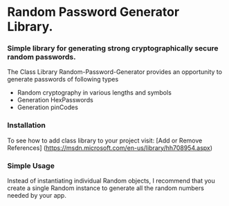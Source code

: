 # Random Password Generator Library.    
### Simple library for generating strong cryptographically secure random passwords.   
The Class Library Random-Password-Generator provides an opportunity to generate passwords of following types

* Random cryptography in various lengths and symbols 
* Generation HexPasswords
* Generation pinCodes
### Installation
To see how to add class library to your project visit: [Add or Remove References] (https://msdn.microsoft.com/en-us/library/hh708954.aspx)
### Simple Usage
Instead of instantiating individual Random objects, I recommend that you create a single Random instance to generate all the random numbers needed by your app.

